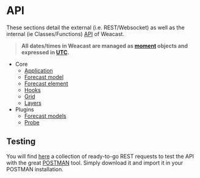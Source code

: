 # API

These sections detail the external (i.e. REST/Websocket) as well as the internal (ie Classes/Functions) [API](https://en.wikipedia.org/wiki/Application_programming_interface) of Weacast.

> **All dates/times in Weacast are managed as [moment](https://momentjs.com) objects and expressed in [UTC](https://en.wikipedia.org/wiki/Coordinated_Universal_Time).**

* Core
  * [Application](/api/APPLICATION.MD)
  * [Forecast model](/api/FORECAST.MD)
  * [Forecast element](/api/ELEMENT.MD)
  * [Hooks](/api/HOOKS.MD)
  * [Grid](/api/GRID.MD)
  * [Layers](/api/LAYERS.MD)
* Plugins
  * [Forecast models](/api/PLUGIN.MD)
  * [Probe](/api/PROBE.MD)
  
## Testing

You will find [here](./Weacast.postman_collection.json) a collection of ready-to-go REST requests to test the API with the great [POSTMAN](https://www.getpostman.com/) tool. Simply download it and import it in your POSTMAN installation.

